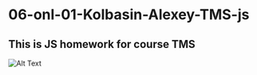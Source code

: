 # 06-onl-01-Kolbasin-Alexey-TMS-js

## This is JS homework for course TMS

![Alt Text](https://media.giphy.com/media/MEpJT4D21IwN4Dxiyo/giphy.gif)
